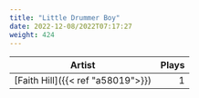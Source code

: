 ```yaml
---
title: "Little Drummer Boy"
date: 2022-12-08/2022T07:17:27
weight: 424
---
```




 Artist | Plays 
----- | -----:
[Faith Hill]({{< ref "a58019">}}) | 1

